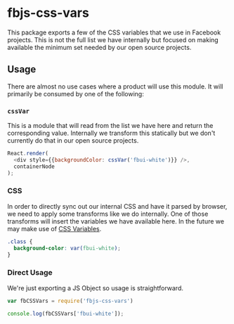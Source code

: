# fbjs-css-vars

This package exports a few of the CSS variables that we use in Facebook projects. This is not the full list we have internally but focused on making available the minimum set needed by our open source projects.

## Usage

There are almost no use cases where a product will use this module. It will primarily be consumed by one of the following:

### `cssVar`

This is a module that will read from the list we have here and return the corresponding value. Internally we transform this statically but we don't currently do that in our open source projects.

```js
React.render(
  <div style={{backgroundColor: cssVar('fbui-white')}} />,
  containerNode
);
```

### CSS

In order to directly sync out our internal CSS and have it parsed by browser, we need to apply some transforms like we do internally. One of those transforms will insert the variables we have available here. In the future we may make use of [CSS Variables](https://developer.mozilla.org/en-US/docs/Web/CSS/Using_CSS_variables).

```css
.class {
  background-color: var(fbui-white);
}
```

### Direct Usage

We're just exporting a JS Object so usage is straightforward.

```js
var fbCSSVars = require('fbjs-css-vars')

console.log(fbCSSVars['fbui-white']);
```
